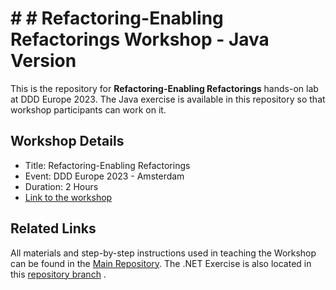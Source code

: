 # # # Refactoring-Enabling Refactorings Workshop - Java Version

This is the repository for **Refactoring-Enabling Refactorings** hands-on lab at DDD Europe 2023. The Java exercise is available in this repository so that workshop participants can work on it.

## Workshop Details

- Title: Refactoring-Enabling Refactorings
- Event: DDD Europe 2023 - Amsterdam
- Duration: 2 Hours
- [Link to the workshop](https://2023.dddeurope.com/program/refactoring-enabling-refactorings/)

## Related Links

All materials and step-by-step instructions used in teaching the Workshop can be found in the [Main Repository](https://github.com/H-Ahmadi/DDDEU_2023_Refactoring_Enabling_Refactorings/). The .NET Exercise is also located in this [repository branch](https://github.com/H-Ahmadi/DDDEU_2023_Refactoring_Enabling_Refactorings/tree/02-Exercise) .